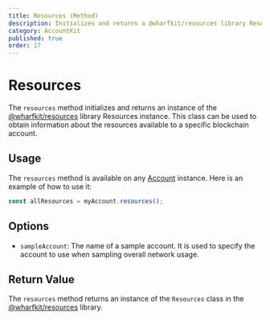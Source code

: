 ```yaml
---
title: Resources (Method)
description: Initializes and returns a @wharfkit/resources library Resources instance configured for a specific blockchain account.
category: AccountKit
published: true
order: 17
---
```


# Resources

The `resources` method initializes and returns an instance of the [@wharfkit/resources](https://github.com/wharfkit/resources) library Resources instance. This class can be used to obtain information about the resources available to a specific blockchain account.

## Usage

The `resources` method is available on any [Account](/docs/account-kit/account) instance. Here is an example of how to use it:

```typescript
const allResources = myAccount.resources();
```

## Options

- `sampleAccount`:  The name of a sample account. It is used to specify the account to use when sampling overall network usage.

## Return Value

The `resources` method returns an instance of the `Resources` class in the [@wharfkit/resources](https://github.com/wharfkit/resources) library.
